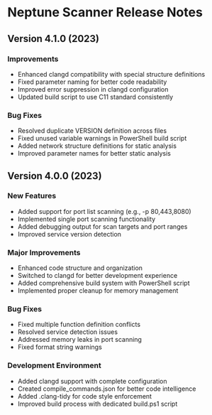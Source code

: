 # Neptune Scanner Release Notes

## Version 4.1.0 (2023)

### Improvements

- Enhanced clangd compatibility with special structure definitions
- Fixed parameter naming for better code readability
- Improved error suppression in clangd configuration
- Updated build script to use C11 standard consistently

### Bug Fixes

- Resolved duplicate VERSION definition across files
- Fixed unused variable warnings in PowerShell build script
- Added network structure definitions for static analysis
- Improved parameter names for better static analysis

## Version 4.0.0 (2023)

### New Features

- Added support for port list scanning (e.g., -p 80,443,8080)
- Implemented single port scanning functionality
- Added debugging output for scan targets and port ranges
- Improved service version detection

### Major Improvements

- Enhanced code structure and organization
- Switched to clangd for better development experience
- Added comprehensive build system with PowerShell script
- Implemented proper cleanup for memory management

### Bug Fixes

- Fixed multiple function definition conflicts
- Resolved service detection issues
- Addressed memory leaks in port scanning
- Fixed format string warnings

### Development Environment

- Added clangd support with complete configuration
- Created compile_commands.json for better code intelligence
- Added .clang-tidy for code style enforcement
- Improved build process with dedicated build.ps1 script
